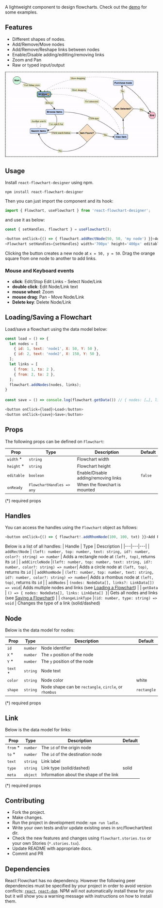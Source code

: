 A lightweight component to design flowcharts. Check out the [demo](https://d5y3kk.csb.app/) for some examples.

## Features

- Different shapes of nodes.
- Add/Remove/Move nodes
- Add/Remove/Reshape links between nodes
- Enable/Disable adding/editting/removing links
- Zoom and Pan
- Raw or typed input/output

![Screenshot of ImageAnnotator](https://github.com/TaqBostan/content/blob/main/flowchart.gif?raw=true)

## Usage

Install `react-flowchart-designer` using npm.

```shell
npm install react-flowchart-designer
```

Then you can just import the component and its hook:

```js
import { Flowchart, useFlowchart } from 'react-flowchart-designer';
```

and use it as below:

```js
const { setHandles, flowchart } = useFlowchart();
```

```js
<button onClick={() => { flowchart.addRectNode(50, 50, 'my node') }}>Add Node</button>
<Flowchart setHandles={setHandles} width='700px' height='400px' editable={true} />
```

Clicking the button creates a new node at `x = 50, y = 50`. Drag the orange square from one node to another to add links.

### Mouse and Keyboard events

- **click**: Edit/Stop Edit Links - Select Node/Link
- **double click**: Edit Node/Link text
- **mouse wheel**: Zoom
- **mouse drag**: Pan - Move Node/Link
- **Delete key**: Delete Node/Link

## Loading/Saving a Flowchart

Load/save a flowchart using the data model below:

```js
const load = () => {
  let nodes = [
    { id: 1, text: 'node1', X: 50, Y: 50 },
    { id: 2, text: 'node2', X: 150, Y: 50 },
  ];
  let links = [
    { from: 1, to: 2 },
    { from: 2, to: 2 },
  ];
  flowchart.addNodes(nodes, links);
}

const save = () => console.log(flowchart.getData()) // { nodes: […], links: […] }
```

```js
<button onClick={load}>Load</button>
<button onClick={save}>Save</button>
```

## Props

The following props can be defined on `Flowchart`:

| Prop | Type | Description | Default |
|---|---|---|---|
| `width` \* | `string` | Flowchart width |  |
| `height` \* | `string` | Flowchart height |  |
| `editable` | `boolean` | Enable/Disable adding/removing links | `false` |
| `onReady` | `FlowchartHandles => any` | When the flowchart is mounted |   |

(\*) required props

## Handles
You can access the handles using the `Flowchart` object as follows:

```js
<button onClick={() => { flowchart!.addRhomNode(100, 100, txt) }}>Add Rhombus Node</button>
```

Below is a list of all handles:
| Handle | Type | Description |
|---|---|---|
| `addRectNode` | `(left: number, top: number, text: string, id?: number, color?: string) => number` | Adds a rectangle node at `(left, top)`, returns its `id` |
| `addCircleNode` |`(left: number, top: number, text: string, id?: number, color?: string) => number`| Adds a circle node at `(left, top)`, returns its `id` |
| `addRhomNode` | `(left: number, top: number, text: string, id?: number, color?: string) => number`| Adds a rhombus node at `(left, top)`, returns its `id` |
| `addNodes` | `(nodes: NodeData[], links?: LinkData[]) => void`| Adds multiple nodes and links (see [Loading a Flowchart](#loadingsaving-a-flowchart)) |
| `getData` | `() => { nodes: NodeData[], links: LinkData[] }`| Gets all nodes and links (see [Saving a Flowchart](#loadingsaving-a-flowchart)) |
| `changeLinkType` |`(id: number, type: string) => void` | Changes the type of a link (solid/dashed)


## Node

Below is the data model for nodes:

| Prop | Type | Description | Default |
|---|---|---|---|
| `id` | `number` | Node identifier |  |
| `X` \* | `number` | The `x` position of the node |  |
| `Y` \* | `number` | The `y` position of the node |  |
| `text` \* | `string` | Node text |  |
| `color` | `string` | Node color | white |
| `shape` | `string` | Node shape can be `rectangle`, `circle`, or `rhombus` | `rectangle` |

(\*) required props

## Link

Below is the data model for links:

| Prop | Type | Description | Default |
|---|---|---|---|
| `from` \* | `number` | The `id` of the origin node |  |
| `to` \* | `number` | The `id` of the destination node |  |
| `text` | `string` | Link label |  |
| `type` | `string` | Link type (solid/dashed) | solid |
| `meta` | `object` | Information about the shape of the link | |

(\*) required props

## Contributing

- Fork the project.
- Make changes.
- Run the project in development mode: `npm run ladle`.
- Write your own tests and/or update existing ones in src/flowchart/test dir.
- Check the new features and changes using `flowchart.stories.tsx` or your own Stories (`*.stories.tsx`).
- Update README with appropriate docs.
- Commit and PR

## Dependencies

React Flowchart has no dependency. However the following peer dependencies must be specified by your project in order to avoid version conflicts:
[`react`](https://www.npmjs.com/package/react),
[`react-dom`](https://www.npmjs.com/package/react-dom).
NPM will not automatically install these for you but it will show you a warning message with instructions on how to install them.